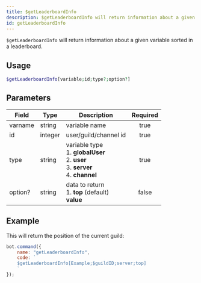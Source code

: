 ```yaml
---
title: $getLeaderboardInfo
description: $getLeaderboardInfo will return information about a given variable sorted in a leaderboard.
id: getLeaderboardInfo
---
```


`$getLeaderboardInfo` will return information about a given variable sorted in a leaderboard.

## Usage

```php
$getLeaderboardInfo[variable;id;type?;option?]
```

## Parameters

| Field     | Type     | Description                                                        | Required |
|-----------|----------|--------------------------------------------------------------------|:--------:|
| varname    | string   | variable name                                                         |   true   |
| id    | integer   | user/guild/channel id                                                         |   true   |
| type    | string   | variable type <br /> 1. **globalUser** <br /> 2. **user** <br /> 3. **server** <br /> 4. **channel** |   true   |
| option?    | string   | data to return <br /> 1. **top** (default) <br /> **value** |   false   |

## Example

This will return the position of the current guild:

```javascript
bot.command({
    name: "getLeaderboardInfo",
    code: `
    $getLeaderboardInfo[Example;$guildID;server;top]
    `
});
```